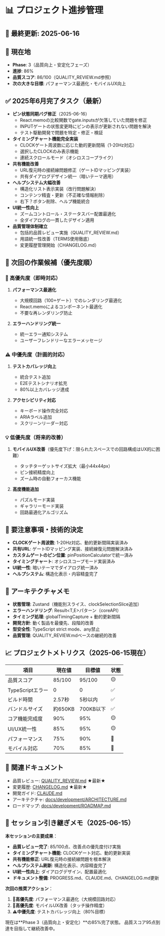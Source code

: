 # 📊 プロジェクト進捗管理

## 🔄 最終更新: 2025-06-16

## 📍 現在地
- **Phase**: 3（品質向上・安定化フェーズ）
- **進捗**: 86%
- **品質スコア**: 86/100（QUALITY_REVIEW.md参照）
- **次の大きな目標**: パフォーマンス最適化・モバイルUX向上

## ✅ 2025年6月完了タスク（最新）
- **ピン状態同期バグ修正**（2025-06-16）
  - React.memoの比較関数でgate.inputsが欠落していた問題を修正
  - INPUTゲートの状態変更時にピンの表示が更新されない問題を解決
  - テスト駆動開発で問題を特定・修正・検証
- **タイミングチャート機能完全実装**
  - CLOCKゲート周波数に応じた動的更新間隔（1-20Hz対応）
  - 選択したCLOCKのみ表示機能
  - 連続スクロールモード（オシロスコープライク）
- **共有機能改善**
  - URL復元時の接続線問題修正（ゲートIDマッピング実装）
  - 共有ダイアログデザイン統一（暗いテーマ適用）
- **ヘルプシステム大幅改善**
  - 構造化リスト表示実装（改行問題解決）
  - コンテンツ精査・更新（不正確な情報削除）
  - 右下？ボタン削除、ヘルプ機能統合
- **UI統一性向上**
  - ズームコントロール・ステータスバー配置最適化
  - 全ダイアログの一貫したデザイン適用
- **品質管理体制確立**
  - 包括的品質レビュー実施（QUALITY_REVIEW.md）
  - 用語統一性改善（TERMS使用徹底）
  - 変更履歴管理開始（CHANGELOG.md）

## 🎯 次回の作業候補（優先度順）
### 🚨 高優先度（即時対応）
1. **パフォーマンス最適化**
   - 大規模回路（100+ゲート）でのレンダリング最適化
   - React.memoによるコンポーネント最適化
   - 不要な再レンダリング防止

2. **エラーハンドリング統一**
   - 統一エラー通知システム
   - ユーザーフレンドリーなエラーメッセージ

### ⚠️ 中優先度（計画的対応）
1. **テストカバレッジ向上**
   - 統合テスト追加
   - E2Eテストシナリオ拡充
   - 80%以上カバレッジ達成

2. **アクセシビリティ対応**
   - キーボード操作完全対応
   - ARIAラベル追加
   - スクリーンリーダー対応

### 💡 低優先度（将来的改善）
1. **モバイルUX改善**（優先度下げ：限られたスペースでの回路構成はUX的に困難）
   - タッチターゲットサイズ拡大（最小44x44px）
   - ピン接続精度向上
   - ズーム時の自動フォーカス機能

2. **高度機能追加**
   - パズルモード実装
   - ギャラリーモード実装
   - 回路最適化アルゴリズム

## 🚧 要注意事項・技術的決定
- **CLOCKゲート周波数**: 1-20Hz対応、動的更新間隔実装済み
- **共有URL**: ゲートIDマッピング実装、接続線復元問題解決済み
- **カスタムゲートのピン位置**: pinPositionCalculatorで統一済み
- **タイミングチャート**: オシロスコープモード実装済み
- **UI統一性**: 暗いテーマでダイアログ統一済み
- **ヘルプシステム**: 構造化表示・内容精査完了

## 💭 アーキテクチャメモ
- **状態管理**: Zustand（機能別スライス、clockSelectionSlice追加）
- **エラーハンドリング**: Result<T,E>パターン（coreAPI）
- **タイミング処理**: globalTimingCapture + 動的更新間隔
- **開発方針**: 動く製品を最優先、段階的改善
- **型安全性**: TypeScript strict mode、any禁止
- **品質管理**: QUALITY_REVIEW.mdベースの継続的改善

## 📈 プロジェクトメトリクス（2025-06-15現在）
| 項目 | 現在値 | 目標値 | 状態 |
|------|--------|--------|------|
| 品質スコア | 85/100 | 95/100 | 🟡 |
| TypeScriptエラー | 0 | 0 | ✅ |
| ビルド時間 | 2.57秒 | 5秒以内 | ✅ |
| バンドルサイズ | 約650KB | 700KB以下 | ✅ |
| コア機能完成度 | 90% | 95% | 🟡 |
| UI/UX統一性 | 85% | 95% | 🟡 |
| パフォーマンス | 75% | 90% | 🔴 |
| モバイル対応 | 70% | 85% | 🔴 |

## 🔗 関連ドキュメント
- 品質レビュー: [QUALITY_REVIEW.md](QUALITY_REVIEW.md) ★最新★
- 変更履歴: [CHANGELOG.md](CHANGELOG.md) ★最新★
- 開発ガイド: [CLAUDE.md](CLAUDE.md)
- アーキテクチャ: [docs/development/ARCHITECTURE.md](docs/development/ARCHITECTURE.md)
- ロードマップ: [docs/development/ROADMAP.md](docs/development/ROADMAP.md)

## 📝 セッション引き継ぎメモ（2025-06-15）
**本セッションの主要成果**：
- **品質レビュー完了**: 85/100点、改善点の優先度付け実施
- **タイミングチャート機能**: CLOCKゲート対応、動的更新実装
- **共有機能修正**: URL復元時の接続線問題を根本解決
- **ヘルプシステム刷新**: 構造化表示、内容精査完了
- **UI統一性向上**: ダイアログデザイン、配置最適化
- **ドキュメント整備**: PROGRESS.md、CLAUDE.md、CHANGELOG.md更新

**次回の推奨アクション**：
1. **🚨高優先度**: パフォーマンス最適化（大規模回路対応）
2. **🚨高優先度**: モバイルUX改善（タッチ操作精度）
3. **⚠️中優先度**: テストカバレッジ向上（80%目標）

現在は**Phase 3（品質向上・安定化）**の85%完了状態。
品質スコア95点到達を目指して継続改善中。
